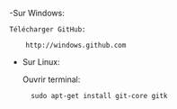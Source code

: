 
-Sur Windows:

	Télécharger GitHub:

		http://windows.github.com

- Sur Linux:
	
	Ouvrir terminal:

		sudo apt-get install git-core gitk


